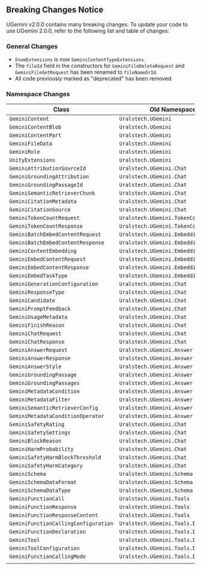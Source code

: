 ## Breaking Changes Notice

UGemini v2.0.0 contains many breaking changes. To update your code to use UGemini 2.0.0,
refer to the following list and table of changes:

### General Changes
- `EnumExtensions` is now `GeminiContentTypeExtensions`.
- The `fileId` field in the constructors for `GeminiFileDeleteRequest` and `GeminiFileGetRequest` has been renamed to `fileNameOrId`.
- All code previously marked as "deprecated" has been removed.

### Namespace Changes

| Class                                 | Old Namespace                             | New Namespace                                                             |
|-----------                            |---------------                            |---------------                                                            |
| `GeminiContent`                       | `Uralstech.UGemini`                       | `Uralstech.UGemini.Models.Content`                                        |
| `GeminiContentBlob`                   | `Uralstech.UGemini`                       | `Uralstech.UGemini.Models.Content`                                        |
| `GeminiContentPart`                   | `Uralstech.UGemini`                       | `Uralstech.UGemini.Models.Content`                                        |
| `GeminiFileData`                      | `Uralstech.UGemini`                       | `Uralstech.UGemini.Models.Content`                                        |
| `GeminiRole`                          | `Uralstech.UGemini`                       | `Uralstech.UGemini.Models.Content`                                        |
| `UnityExtensions`                     | `Uralstech.UGemini`                       | `Uralstech.UGemini.Models.Content`                                        |
| `GeminiAttributionSourceId`           | `Uralstech.UGemini.Chat`                  | `Uralstech.UGemini.Models.Content.Attribution`                            |
| `GeminiGroundingAttribution`          | `Uralstech.UGemini.Chat`                  | `Uralstech.UGemini.Models.Content.Attribution`                            |
| `GeminiGroundingPassageId`            | `Uralstech.UGemini.Chat`                  | `Uralstech.UGemini.Models.Content.Attribution`                            |
| `GeminiSemanticRetrieverChunk`        | `Uralstech.UGemini.Chat`                  | `Uralstech.UGemini.Models.Content.Attribution`                            |
| `GeminiCitationMetadata`              | `Uralstech.UGemini.Chat`                  | `Uralstech.UGemini.Models.Content.Citation`                               |
| `GeminiCitationSource`                | `Uralstech.UGemini.Chat`                  | `Uralstech.UGemini.Models.Content.Citation`                               |
| `GeminiTokenCountRequest`             | `Uralstech.UGemini.TokenCounting`         | `Uralstech.UGemini.Models.CountTokens`                                    |
| `GeminiTokenCountResponse`            | `Uralstech.UGemini.TokenCounting`         | `Uralstech.UGemini.Models.CountTokens`                                    |
| `GeminiBatchEmbedContentRequest`      | `Uralstech.UGemini.Embedding`             | `Uralstech.UGemini.Models.Embedding`                                      |
| `GeminiBatchEmbedContentResponse`     | `Uralstech.UGemini.Embedding`             | `Uralstech.UGemini.Models.Embedding`                                      |
| `GeminiContentEmbedding`              | `Uralstech.UGemini.Embedding`             | `Uralstech.UGemini.Models.Embedding`                                      |
| `GeminiEmbedContentRequest`           | `Uralstech.UGemini.Embedding`             | `Uralstech.UGemini.Models.Embedding`                                      |
| `GeminiEmbedContentResponse`          | `Uralstech.UGemini.Embedding`             | `Uralstech.UGemini.Models.Embedding`                                      |
| `GeminiEmbedTaskType`                 | `Uralstech.UGemini.Embedding`             | `Uralstech.UGemini.Models.Embedding`                                      |
| `GeminiGenerationConfiguration`       | `Uralstech.UGemini.Chat`                  | `Uralstech.UGemini.Models.Generation`                                     |
| `GeminiResponseType`                  | `Uralstech.UGemini.Chat`                  | `Uralstech.UGemini.Models.Generation`                                     |
| `GeminiCandidate`                     | `Uralstech.UGemini.Chat`                  | `Uralstech.UGemini.Models.Generation.Candidate`                           |
| `GeminiPromptFeedback`                | `Uralstech.UGemini.Chat`                  | `Uralstech.UGemini.Models.Generation.Candidate`                           |
| `GeminiUsageMetadata`                 | `Uralstech.UGemini.Chat`                  | `Uralstech.UGemini.Models.Generation.Candidate`                           |
| `GeminiFinishReason`                  | `Uralstech.UGemini.Chat`                  | `Uralstech.UGemini.Models.Generation.Candidate`                           |
| `GeminiChatRequest`                   | `Uralstech.UGemini.Chat`                  | `Uralstech.UGemini.Models.Generation.Chat`                                |
| `GeminiChatResponse`                  | `Uralstech.UGemini.Chat`                  | `Uralstech.UGemini.Models.Generation.Chat`                                |
| `GeminiAnswerRequest`                 | `Uralstech.UGemini.Answer`                | `Uralstech.UGemini.Models.Generation.QuestionAnswering`                   |
| `GeminiAnswerResponse`                | `Uralstech.UGemini.Answer`                | `Uralstech.UGemini.Models.Generation.QuestionAnswering`                   |
| `GeminiAnswerStyle`                   | `Uralstech.UGemini.Answer`                | `Uralstech.UGemini.Models.Generation.QuestionAnswering`                   |
| `GeminiGroundingPassage`              | `Uralstech.UGemini.Answer`                | `Uralstech.UGemini.Models.Generation.QuestionAnswering.Grounding`         |
| `GeminiGroundingPassages`             | `Uralstech.UGemini.Answer`                | `Uralstech.UGemini.Models.Generation.QuestionAnswering.Grounding`         |
| `GeminiMetadataCondition`             | `Uralstech.UGemini.Answer`                | `Uralstech.UGemini.Models.Generation.QuestionAnswering.SemanticRetriever` |
| `GeminiMetadataFilter`                | `Uralstech.UGemini.Answer`                | `Uralstech.UGemini.Models.Generation.QuestionAnswering.SemanticRetriever` |
| `GeminiSemanticRetrieverConfig`       | `Uralstech.UGemini.Answer`                | `Uralstech.UGemini.Models.Generation.QuestionAnswering.SemanticRetriever` |
| `GeminiMetadataConditionOperator`     | `Uralstech.UGemini.Answer`                | `Uralstech.UGemini.Models.Generation.QuestionAnswering.SemanticRetriever` |
| `GeminiSafetyRating`                  | `Uralstech.UGemini.Chat`                  | `Uralstech.UGemini.Models.Generation.Safety`                              |
| `GeminiSafetySettings`                | `Uralstech.UGemini.Chat`                  | `Uralstech.UGemini.Models.Generation.Safety`                              |
| `GeminiBlockReason`                   | `Uralstech.UGemini.Chat`                  | `Uralstech.UGemini.Models.Generation.Safety`                              |
| `GeminiHarmProbability`               | `Uralstech.UGemini.Chat`                  | `Uralstech.UGemini.Models.Generation.Safety`                              |
| `GeminiSafetyHarmBlockThreshold`      | `Uralstech.UGemini.Chat`                  | `Uralstech.UGemini.Models.Generation.Safety`                              |
| `GeminiSafetyHarmCategory`            | `Uralstech.UGemini.Chat`                  | `Uralstech.UGemini.Models.Generation.Safety`                              |
| `GeminiSchema`                        | `Uralstech.UGemini.Schema`                | `Uralstech.UGemini.Models.Generation.Schema`                              |
| `GeminiSchemaDataFormat`              | `Uralstech.UGemini.Schema`                | `Uralstech.UGemini.Models.Generation.Schema`                              |
| `GeminiSchemaDataType`                | `Uralstech.UGemini.Schema`                | `Uralstech.UGemini.Models.Generation.Schema`                              |
| `GeminiFunctionCall`                  | `Uralstech.UGemini.Tools`                 | `Uralstech.UGemini.Models.Generation.Tools`                               |
| `GeminiFunctionResponse`              | `Uralstech.UGemini.Tools`                 | `Uralstech.UGemini.Models.Generation.Tools`                               |
| `GeminiFunctionResponseContent`       | `Uralstech.UGemini.Tools`                 | `Uralstech.UGemini.Models.Generation.Tools`                               |
| `GeminiFunctionCallingConfiguration`  | `Uralstech.UGemini.Tools.Declaration`     | `Uralstech.UGemini.Models.Generation.Tools.Declaration`                   |
| `GeminiFunctionDeclaration`           | `Uralstech.UGemini.Tools.Declaration`     | `Uralstech.UGemini.Models.Generation.Tools.Declaration`                   |
| `GeminiTool`                          | `Uralstech.UGemini.Tools.Declaration`     | `Uralstech.UGemini.Models.Generation.Tools.Declaration`                   |
| `GeminiToolConfiguration`             | `Uralstech.UGemini.Tools.Declaration`     | `Uralstech.UGemini.Models.Generation.Tools.Declaration`                   |
| `GeminiFunctionCallingMode`           | `Uralstech.UGemini.Tools.Declaration`     | `Uralstech.UGemini.Models.Generation.Tools.Declaration`                   |
|                                       |                                           |                                                                           |